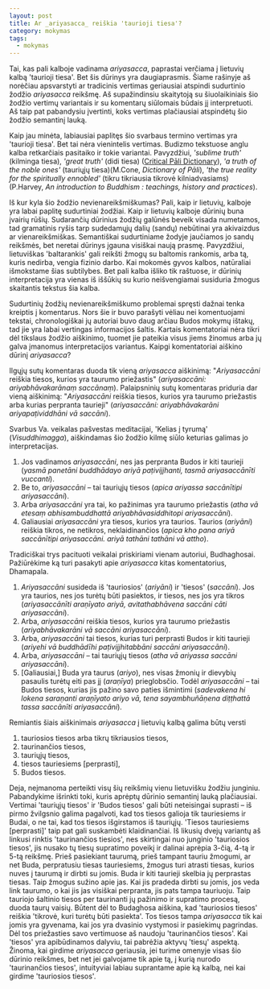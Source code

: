 ```yaml
---
layout: post
title: Ar _ariyasacca_ reiškia 'taurioji tiesa'?
category: mokymas
tags:
  - mokymas
---
```


Tai, kas pali kalboje vadinama _ariyasacca_, paprastai verčiama į lietuvių kalbą 'taurioji tiesa'. Bet šis dūrinys yra daugiaprasmis. Šiame rašinyje aš norėčiau apsvarstyti ar tradicinis vertimas geriausiai atspindi sudurtinio žodžio _ariyasacca_ reikšmę. Aš supažindinsiu skaitytoją su šiuolaikiniais šio žodžio vertimų variantais ir su komentarų siūlomais būdais jį interpretuoti. Aš taip pat pabandysiu įvertinti, koks vertimas plačiausiai atspindėtų šio žodžio semantinį lauką. 

Kaip jau minėta, labiausiai paplitęs šio svarbaus termino vertimas yra 'taurioji tiesa'. Bet tai nėra vienintelis vertimas. Budizmo tekstuose anglu kalba retkarčiais pasitaiko ir tokie variantai. Pavyzdžiui, _'sublime truth'_ (kilminga tiesa), _'great truth'_ (didi tiesa) (<a href="https://cpd.uni-koeln.de/search?article_id=9331">Critical Pāli Dictionary</a>), _'a truth of the noble ones'_ (tauriųjų tiesa)(M.Cone, _Dictionary of Pāli_), _'the true reality for the spiritually ennobled'_ (tikru tikriausia tikrovė kilniadvasiams) (P.Harvey, _An introduction to Buddhism : teachings, history and practices_).

Iš kur kyla šio žodžio nevienareikšmiškumas? Pali, kaip ir lietuvių, kalboje yra labai paplitę sudurtiniai žodžiai. Kaip ir lietuvių kalboje dūrinių buna įvairių rūšių. Sudarančių dūrinius žodžių galūnės beveik visada numetamos, tad gramatinis ryšis tarp sudedamųjų dalių (sandų) nebūtinai yra akivaizdus ar vienareikšmiškas. Semantiškai sudurtiniame žodyje jaučiamos jo sandų reikšmės, bet neretai dūrinys įgauna visiškai naują prasmę. Pavyzdžiui, lietuviškas 'baltarankis' gali reikšti žmogų su baltomis rankomis, arba tą, kuris nedirba, vengia fizinio darbo. Kai mokomės gyvos kalbos, natūraliai išmokstame šias subtilybes. Bet pali kalba išliko tik raštuose, ir dūrinių interpretacija yra vienas iš iššūkių su kurio neišvengiamai susiduria žmogus skaitantis tekstus šia kalba.

<!--break-->

Sudurtinių žodžių nevienareikšmiškumo problemai spręsti dažnai tenka kreiptis į komentarus. Nors šie ir buvo parašyti vėliau nei komentuojami tekstai, chronologiškai jų autoriai buvo daug arčiau Budos mokymų ištakų, tad jie yra labai vertingas informacijos šaltis. Kartais komentatoriai nėra tikri dėl tikslaus žodžio aiškinimo, tuomet jie pateikia visus jiems žinomus arba jų galva įmanomus interpretacijos variantus. Kaipgi komentatoriai aiškino dūrinį _ariyasacca_?

Ilgųjų sutų komentaras duoda tik vieną _ariyasacca_ aiškinimą: "_Ariyasaccāni_ reiškia tiesos, kurios yra taurumo priežastis" (_ariyasaccāni: ariyabhāvakarānaṃ saccānaṃ_). Palaipsninių sutų komentaras priduria dar vieną aiškinimą: "_Ariyasaccāni_ reiškia tiesos, kurios yra taurumo priežastis arba kurias perpranta taurieji" (_ariyasaccāni: ariyabhāvakarāni ariyapaṭividdhāni vā saccāni_).

Svarbus Va. veikalas pašvestas meditacijai, 'Kelias į tyrumą' (_Visuddhimagga_), aiškindamas šio žodžio kilmę siūlo keturias galimas jo interpretacijas.
1. Jos vadinamos _ariyasaccāni_, nes jas perpranta Budos ir kiti taurieji (_yasmā panetāni buddhādayo ariyā paṭivijjhanti, tasmā ariyasaccānīti vuccanti_).
2. Be to, _ariyasaccāni_ – tai tauriųjų tiesos (_apica ariyassa saccānītipi ariyasaccāni_).
3. Arba _ariyasaccāni_ yra tai, ko pažinimas yra taurumo priežastis (_atha vā etesaṃ abhisambuddhattā ariyabhāvasiddhitopi ariyasaccāni_).
4. Galiausiai _ariyasaccāni_ yra tiesos, kurios yra taurios. Taurios (_ariyāni_) reiškia tikros, ne netikros, neklaidinančios (_apica kho pana ariyā saccānītipi ariyasaccāni. ariyā tathāni tathāni vā attho_). 

Tradiciškai trys pacituoti veikalai priskiriami vienam autoriui, Budhaghosai. Pažiūrėkime ką turi pasakyti apie _ariyasacca_ kitas komentatorius, Dhamapala. 
1. _Ariyasaccāni_ susideda iš 'tauriosios' (_ariyāni_) ir 'tiesos' (_saccāni_). Jos yra taurios, nes jos turėtų būti pasiektos, ir tiesos, nes jos yra tikros (_ariyasaccānīti araṇīyato ariyā, avitathabhāvena saccāni cāti ariyasaccāni_). 
2. Arba, _ariyasaccāni_ reiškia tiesos, kurios yra taurumo priežastis (_ariyabhāvakarāni vā saccāni ariyasaccāni_). 
3. Arba, _ariyasaccāni_ tai tiesos, kurias turi perprasti Budos ir kiti taurieji (_ariyehi vā buddhādīhi paṭivijjhitabbāni saccāni ariyasaccāni_). 
4. Arba, _ariyasaccāni_ – tai tauriųjų tiesos (_atha vā ariyassa saccāni ariyasaccāni_). 
5. [Galiausiai,] Buda yra taurus (_ariyo_), nes visas žmonių ir dievybių pasaulis turėtų eiti pas jį (_araṇīya_) prieglobsčio. Todėl _ariyasaccāni_ – tai Budos tiesos, kurias jis pažino savo paties išmintimi (_sadevakena hi lokena saraṇanti araṇīyato ariyo vā, tena sayambhuñāṇena diṭṭhattā tassa saccānīti ariyasaccāni_).

Remiantis šiais aiškinimais _ariyasacca_ į lietuvių kalbą galima būtų versti
1. tauriosios tiesos arba tikrų tikriausios tiesos,
2. taurinančios tiesos,
3. tauriųjų tiesos,
4. tiesos tauriesiems [perprasti],
5. Budos tiesos.

Deja, neįmanoma perteikti visų šių reikšmių vienu lietuvišku žodžiu junginiu. Pabandykime išrinkti toki, kuris aprėptų dūrinio semantinį lauką plačiausiai. Vertimai 'tauriųjų tiesos' ir 'Budos tiesos' gali būti neteisingai suprasti – iš pirmo žvilgsnio galima pagalvoti, kad tos tiesos galioja tik tauriesiems ir Budai, o ne tai, kad tos tiesos išgirstamos iš tauriųjų. 'Tiesos tauriesiems [perprasti]' taip pat gali suskambėti klaidinančiai. Iš likusių dvejų variantų aš linkusi rinktis 'taurinančios tiesios', nes skirtingai nuo junginio 'tauriosios tiesos', jis nusako tų tiesų supratimo poveikį ir dalinai aprėpia 3-čią, 4-tą ir 5-tą reikšmę. Prieš pasiekiant taurumą, prieš tampant tauriu žmogumi, ar net Buda, perpratusiu tiesas tauriesiems, žmogus turi atrasti tiesas, kurios nuves į taurumą ir dirbti su jomis. Buda ir kiti taurieji skelbia jų perprastas tiesas. Taip žmogus sužino apie jas. Kai jis pradeda dirbti su jomis, jos veda link taurumo, o kai jis jas visiškai perpranta, jis pats tampa tauriuoju. Taip tauriojo šaltinio tiesos per taurinanti jų pažinimo ir supratimo procesą, duoda taurų vaisių. Būtent dėl to Budaghosa aiškina, kad 'tauriosios tiesos' reiškia 'tikrovė, kuri turėtų būti pasiekta'. Tos tiesos tampa _ariyasacca_ tik kai jomis yra gyvenama, kai jos yra dvasinio vystymosi ir pasiekimų pagrindas. Dėl tos priežasties savo vertimuose aš naudoju 'taurinančios tiesos'. Kai 'tiesos' yra apibūdinamos dalyviu, tai pabrėžia aktyvų 'tiesų' aspektą. Žinoma, kai girdime _ariyasacca_ geriausia, jei turime omenyje visas šio dūrinio reikšmes, bet net jei galvojame tik apie tą, į kurią nurodo 'taurinančios tiesos', intuityviai labiau suprantame apie ką kalbą, nei kai girdime 'tauriosios tiesos'.  
